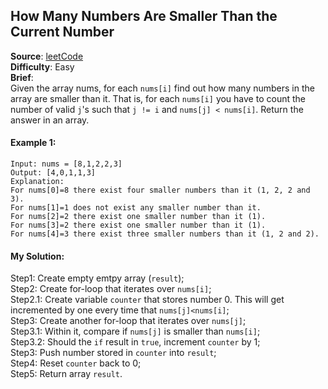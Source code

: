 ## How Many Numbers Are Smaller Than the Current Number

**Source**: [leetCode](https://leetcode.com/problems/how-many-numbers-are-smaller-than-the-current-number/)  
**Difficulty**: Easy  
**Brief**:  
Given the array nums, for each ```nums[i]``` find out how many numbers in the array are smaller than it. That is, for each ```nums[i]``` you have to count the number of valid ```j```'s such that ```j != i``` and ```nums[j] < nums[i]```.
Return the answer in an array.


#### Example 1:
```
Input: nums = [8,1,2,2,3]
Output: [4,0,1,1,3]
Explanation: 
For nums[0]=8 there exist four smaller numbers than it (1, 2, 2 and 3). 
For nums[1]=1 does not exist any smaller number than it.
For nums[2]=2 there exist one smaller number than it (1). 
For nums[3]=2 there exist one smaller number than it (1). 
For nums[4]=3 there exist three smaller numbers than it (1, 2 and 2).
```


#### My Solution:

Step1: Create empty emtpy array (```result```);  
Step2: Create for-loop that iterates over ```nums[i]```;  
Step2.1: Create variable ```counter``` that stores number 0. This will get incremented by one every time that ```nums[j]<nums[i]```;  
Step3: Create another for-loop that iterates over ```nums[j]```;  
Step3.1: Within it, compare if ```nums[j]``` is smaller than ```nums[i]```;  
Step3.2: Should the ```if``` result in ```true```, increment ```counter``` by 1;  
Step3: Push number stored in ```counter``` into ```result```;  
Step4: Reset ```counter``` back to 0;  
Step5: Return array ```result```.  
